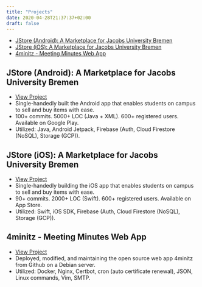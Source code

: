 ```yaml
---
title: "Projects"
date: 2020-04-28T21:37:37+02:00
draft: false
---
```


* [JStore (Android): A Marketplace for Jacobs University Bremen](#jstore-android-a-marketplace-for-jacobs-university-bremen)
* [JStore (iOS): A Marketplace for Jacobs University Bremen](#jstore-ios-a-marketplace-for-jacobs-university-bremen)
* [4minitz - Meeting Minutes Web App](#4minitz---meeting-minutes-web-app)

## JStore (Android): A Marketplace for Jacobs University Bremen

* [View Project](https://github.com/tillchen/JStore_Android)
* Single-handedly built the Android app that enables students on campus to sell and buy items with ease.
* 100+ commits. 5000+ LOC (Java + XML). 600+ registered users. Available on Google Play.
* Utilized: Java, Android Jetpack, Firebase (Auth, Cloud Firestore (NoSQL), Storage (GCP)).

## JStore (iOS): A Marketplace for Jacobs University Bremen

* [View Project](https://github.com/tillchen/JStore_iOS)
* Single-handedly building the iOS app that enables students on campus to sell and buy items with ease.
* 90+ commits. 2000+ LOC (Swift). 600+ registered users. Available on App Store.
* Utilized: Swift, iOS SDK, Firebase (Auth, Cloud Firestore (NoSQL), Storage (GCP)).

## 4minitz - Meeting Minutes Web App

* [View Project](https://minitz.jacobs.university/)
* Deployed, modified, and maintaining the open source web app 4minitz from Github on a Debian server.
* Utilized: Docker, Nginx, Certbot, cron (auto certificate renewal), JSON, Linux commands, Vim, SMTP.
